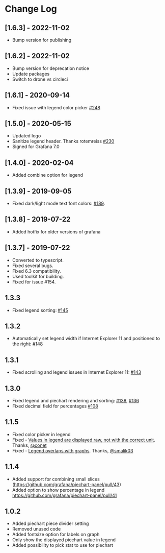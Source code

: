 # Change Log

## [1.6.3] - 2022-11-02

- Bump version for publishing

## [1.6.2] - 2022-11-02

- Bump version for deprecation notice
- Update packages
- Switch to drone vs circleci

## [1.6.1] - 2020-09-14

- Fixed issue with legend color picker [#248](https://github.com/grafana/piechart-panel/issues/248)

## [1.5.0] - 2020-05-15

- Updated logo
- Sanitize legend header. Thanks rotemreiss [#230](https://github.com/grafana/piechart-panel/pull/230)
- Signed for Grafana 7.0

## [1.4.0] - 2020-02-04

- Added combine option for legend

## [1.3.9] - 2019-09-05

- Fixed dark/light mode text font colors: [#189](https://github.com/grafana/piechart-panel/issues/189).

## [1.3.8] - 2019-07-22

- Added hotfix for older versions of grafana

## [1.3.7] - 2019-07-22

- Converted to typescript.
- Fixed several bugs.
- Fixed 6.3 compatibility.
- Used toolkit for building.
- Fixed for issue #154.

## 1.3.3

- Fixed legend sorting: [#145](https://github.com/grafana/piechart-panel/issues/145)

## 1.3.2

- Automatically set legend width if Internet Explorer 11 and positioned to the right: [#148](https://github.com/grafana/piechart-panel/issues/148)

## 1.3.1

- Fixed scrolling and legend issues in Internet Explorer 11: [#143](https://github.com/grafana/piechart-panel/issues/143)

## 1.3.0

- Fixed legend and piechart rendering and sorting: [#138](https://github.com/grafana/piechart-panel/pull/138), [#136](https://github.com/grafana/piechart-panel/pull/136)
- Fixed decimal field for percentages [#108](https://github.com/grafana/piechart-panel/pull/108)

## 1.1.5

- Fixed color picker in legend
- Fixed - [Values in legend are displayed raw, not with the correct unit](https://github.com/grafana/piechart-panel/issues/51). Thanks, [@conet](https://github.com/conet)
- Fixed - [Legend overlaps with graphs](https://github.com/grafana/piechart-panel/issues/34). Thanks, [@smalik03](https://github.com/smalik03)

## 1.1.4

- Added support for combining small slices (https://github.com/grafana/piechart-panel/pull/43)
- Added option to show percentage in legend https://github.com/grafana/piechart-panel/pull/41

## 1.0.2

- Added piechart piece divider setting
- Removed unused code
- Added fontsize option for labels on graph
- Only show the displayed piechart value in legend
- Added possibility to pick stat to use for piechart
